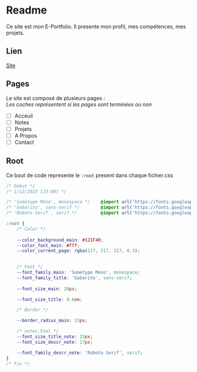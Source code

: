 # Readme

Ce site est mon E-Portfolio.
Il presente mon profil, mes compétences, mes projets.

## Lien

[Site](https://diegopenicaudbernal-website.onrender.com/)

## Pages

Le site est composé de plusieurs pages :  
*Les coches représentent si les pages sont terminées ou non*

- [ ] Acceuil
- [ ] Notes
- [ ] Projets
- [ ] A Propos
- [ ] Contact

## Root

Ce bout de code represente le ```:root``` present dans chaque fichier.css

```css
/* Debut */
/* 1/12/2023 [23:00] */

/* 'Sometype Mono', monospace */    @import url('https://fonts.googleapis.com/css2?family=Sometype+Mono&display=swap');
/* 'Gabarito', sans-serif */        @import url('https://fonts.googleapis.com/css2?family=Gabarito&display=swap');
/* 'Roboto Serif', serif */         @import url('https://fonts.googleapis.com/css2?family=Roboto+Mono&family=Roboto+Serif:opsz@8..144&display=swap');

:root {
    /* Color */
    
    --color_background_main: #121F40;
    --color_font_main: #fff;
    --color_current_page: rgba(217, 217, 217, 0.3);
    

    /* Font */
    --font_family_main: 'Sometype Mono', monospace;
    --font_family_title: 'Gabarito', sans-serif;
    
    --font_size_main: 20px;

    --font_size_title: 9.6em;

    /* Border */

    --border_radius_main: 15px;

    /* notes.html */
    --font_size_title_note: 25px;
    --font_size_descr_note: 17px;

    --font_family_descr_note: 'Roboto Serif', serif;    
}
/* Fin */
```


